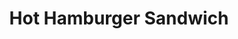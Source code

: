 ---
title: "Hot Hamburger Sandwich"
description: "½ LB. of charbroiled ground beef, smothered in our delicious homemade gravy"
price_s: ""
price_l: "13"
price_lg: ""
weight: "3"
hidden: true
---